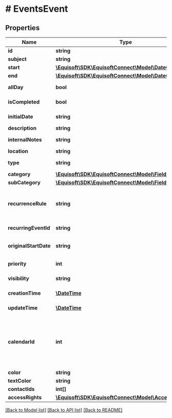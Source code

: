 # # EventsEvent

## Properties

Name | Type | Description | Notes
------------ | ------------- | ------------- | -------------
**id** | **string** | Unique numerical identifier. | 
**subject** | **string** | Subject/Title of the Event. | 
**start** | [**\Equisoft\SDK\EquisoftConnect\Model\DateOrDateTime**](DateOrDateTime.md) |  | 
**end** | [**\Equisoft\SDK\EquisoftConnect\Model\DateOrDateTime**](DateOrDateTime.md) |  | 
**allDay** | **bool** | Indicate if the event is an all-day event or a timed event. | 
**isCompleted** | **bool** | Is the event part of a completed/done calendar. | 
**initialDate** | **string** | Date the Event was initially scheduled. As defined by full-date - RFC3339 | [optional] 
**description** | **string** | Public description of the Event. | [optional] 
**internalNotes** | **string** | Internal notes on the Event. Not synced on remote sources. | [optional] 
**location** | **string** | Location of the event in free-text form. | [optional] 
**type** | **string** | Event type (CALL, LETTER, MEETING, VACATION, FILE, NOTE) | 
**category** | [**\Equisoft\SDK\EquisoftConnect\Model\FieldValue**](FieldValue.md) |  | [optional] 
**subCategory** | [**\Equisoft\SDK\EquisoftConnect\Model\FieldValue**](FieldValue.md) |  | [optional] 
**recurrenceRule** | **string** | The recurrence rule for this event. The recurrence is a string conform to RFC 5545 (see RRULE http://tools.ietf.org/html/rfc5545#section-3.8.5.3). | [optional] 
**recurringEventId** | **string** | For an instance of recurring event, ID of the master event. | [optional] 
**originalStartDate** | **string** | For an instance of recurring event, original start date of the event according to the recurrence rule. | [optional] 
**priority** | **int** | Importance/Priority of an event or task. 5 is the most important. | [optional] 
**visibility** | **string** | Confidentiality level of the Event (private or not). [NORMAL, PRIVATE] | [optional] 
**creationTime** | [**\DateTime**](\DateTime.md) | Creation time. As defined by date-time - RFC3339 | [optional] 
**updateTime** | [**\DateTime**](\DateTime.md) | Date time of last modification. As defined by date-time - RFC3339 | [optional] 
**calendarId** | **int** | ID of the calendar owning this Event. If owned by many users, calendarId will be - The primary ( or completed depending on state) calendar ID of the connected user if the user is the he is one of the owners. - Any primary ( or completed depending on state) completed calendar ID of one of the owners. | 
**color** | **string** | hex color of this event background | [optional] 
**textColor** | **string** | hex text color of this event | [optional] 
**contactIds** | **int[]** | IDs of the contacts linked to this Event | [optional] 
**accessRights** | [**\Equisoft\SDK\EquisoftConnect\Model\AccessRights**](AccessRights.md) |  | 

[[Back to Model list]](../../README.md#documentation-for-models) [[Back to API list]](../../README.md#documentation-for-api-endpoints) [[Back to README]](../../README.md)



